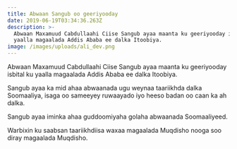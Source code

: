 ```yaml
---
title: Abwaan Sangub oo geeriyooday
date: 2019-06-19T03:34:36.263Z
description: >-
  Abwaan Maxamuud Cabdullaahi Ciise Sangub ayaa maanta ku geeriyooday isbital ku
  yaalla magaalada Addis Ababa ee dalka Itoobiya.
image: /images/uploads/ali_dev.png
---
```

Abwaan Maxamuud Cabdullaahi Ciise Sangub ayaa maanta ku geeriyooday isbital ku yaalla magaalada Addis Ababa ee dalka Itoobiya.



Sangub ayaa ka mid ahaa abwaanada ugu weynaa taariikhda dalka Soomaaliya, isaga oo sameeyey ruwaayado iyo heeso badan oo caan ka ah dalka.



Sangub ayaa iminka ahaa guddoomiyaha golaha abwaanada Soomaaliyeed.



Warbixin ku saabsan taariikhdiisa waxaa magaalada Muqdisho nooga soo diray magaalada Muqdisho.
